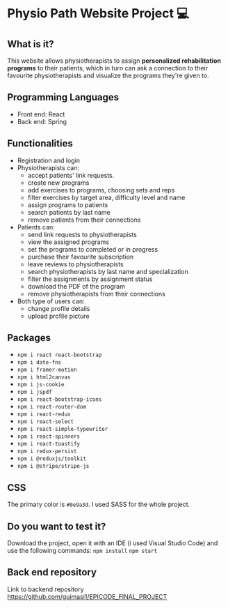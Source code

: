 # Physio Path Website Project :computer:

## What is it?

This website allows physiotherapists to assign **personalized rehabilitation programs** to their patients, which in turn can ask a connection to their favourite physiotherapists and visualize the programs they're given to.

## Programming Languages

- Front end: React
- Back end: Spring

## Functionalities

- Registration and login
- Physiotherapists can:
  - accept patients' link requests.
  - create new programs
  - add exercises to programs, choosing sets and reps
  - filter exercises by target area, difficulty level and name
  - assign programs to patients
  - search patients by last name
  - remove patients from their connections
- Patients can:
  - send link requests to physiotherapists
  - view the assigned programs
  - set the programs to completed or in progress
  - purchase their favourite subscription
  - leave reviews to physiotherapists
  - search physiotherapists by last name and specialization
  - filter the assignments by assignment status
  - download the PDF of the program
  - remove physiotherapists from their connections
- Both type of users can:
  - change profile details
  - upload profile picture

## Packages

- `npm i react react-bootstrap`
- `npm i date-fns`
- `npm i framer-motion`
- `npm i html2canvas`
- `npm i js-cookie`
- `npm i jspdf`
- `npm i react-bootstrap-icons`
- `npm i react-router-dom`
- `npm i react-redux`
- `npm i react-select`
- `npm i react-simple-typewriter`
- `npm i react-spinners`
- `npm i react-toastify`
- `npm i redux-persist`
- `npm i @reduxjs/toolkit`
- `npm i @stripe/stripe-js`

## CSS

The primary color is `#0e9a3d`. I used SASS for the whole project.

## Do you want to test it?

Download the project, open it with an IDE (i used Visual Studio Code) and use the following commands:
`npm install`
`npm start`

## Back end repository

Link to backend repository
https://github.com/guimasi1/EPICODE_FINAL_PROJECT
